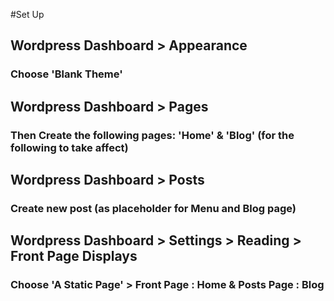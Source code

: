 #Set Up

## Wordpress Dashboard > Appearance
### Choose 'Blank Theme'

## Wordpress Dashboard > Pages 
### Then Create the following pages: 'Home' & 'Blog' (for the following to take affect)

## Wordpress Dashboard > Posts 
### Create new post (as placeholder for Menu and Blog page)

## Wordpress Dashboard > Settings > Reading > Front Page Displays 
### Choose 'A Static Page' > Front Page : Home & Posts Page : Blog



 




